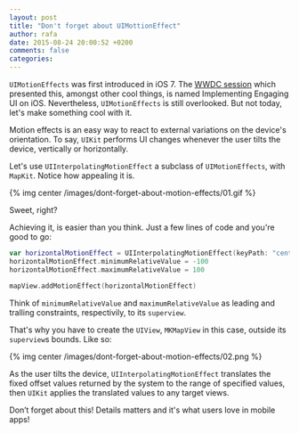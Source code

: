 ```yaml
---
layout: post
title: "Don't forget about UIMottionEffect"
author: rafa
date: 2015-08-24 20:00:52 +0200
comments: false
categories:
---
```


`UIMotionEffects` was first introduced in iOS 7. The [WWDC session](https://developer.apple.com/videos/enterprise/#30) which presented this, amongst other cool things, is named Implementing Engaging UI on iOS. Nevertheless, `UIMotionEffects` is still overlooked. But not today, let's make something cool with it.

Motion effects is an easy way to react to external variations on the device's orientation. To say, `UIKit` performs UI changes whenever the user tilts the device, vertically or horizontally.

Let's use `UIInterpolatingMotionEffect` a subclass of `UIMotionEffects`, with `MapKit`. Notice how appealing it is.

{% img center /images/dont-forget-about-motion-effects/01.gif %}

Sweet, right?

Achieving it, is easier than you think. Just a few lines of code and you're good to go:

```swift
var horizontalMotionEffect = UIInterpolatingMotionEffect(keyPath: "center.x", type: .TiltAlongHorizontalAxis)
horizontalMotionEffect.minimumRelativeValue = -100
horizontalMotionEffect.maximumRelativeValue = 100

mapView.addMotionEffect(horizontalMotionEffect)
```

Think of `minimumRelativeValue` and `maximumRelativeValue` as leading and tralling constraints, respectivily, to its `superview`.

That's why you have to create the `UIView`, `MKMapView` in this case, outside its `superview`s bounds. Like so:

{% img center /images/dont-forget-about-motion-effects/02.png %}


As the user tilts the device, `UIInterpolatingMotionEffect` translates the fixed offset values returned by the system to the range of specified values, then `UIKit` applies the translated values to any target views.


Don’t forget about this! Details matters and it's what users love in mobile apps!